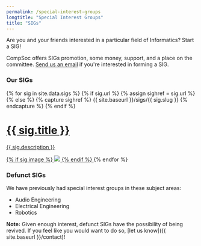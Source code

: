 ```yaml
---
permalink: /special-interest-groups
longtitle: "Special Interest Groups"
title: "SIGs"
---
```


Are you and your friends interested in a particular field of Informatics? Start a SIG!

CompSoc offers SIGs promotion, some money, support, and a place on the committee. [Send us an email](mailto:hello@comp-soc.com?subject=Forming%20a%20new%20SIG) if you're interested in forming a SIG.

### Our SIGs
<div class="sigs__grid">
    {% for sig in site.data.sigs %}
        {% if sig.url %}
            {% assign sighref = sig.url %}
        {% else %}
            {% capture sighref %} {{ site.baseurl }}/sigs/{{ sig.slug }} {% endcapture %}
        {% endif %}
    <a href="{{ sighref }}" class="sigs__sig">
        <div class="sigs__sigtext">
            <h1>{{ sig.title }}</h1>
            <p>{{ sig.description }}</p>
        </div>
        {% if sig.image %}
        <img src="{{ site.baseurl }}/static/img/sigs/{{ sig.slug }}.png" class="sigs__img"
                                                                         style="background-color: {{ sig.colour }}; border-radius: {{ sig.radius }}"/>
        {% endif %}
    </a>
    {% endfor %}
</div>

### Defunct SIGs
We have previously had special interest groups in these subject areas:
<ul>
    <li>Audio Engineering</li>
    <li>Electrical Engineering</li>
    <li>Robotics</li>
</ul>

**Note:** Given enough interest, defunct SIGs have the possibility of being revived. If you feel like you would want to do so, [let us know]({{ site.baseurl }}/contact)!
